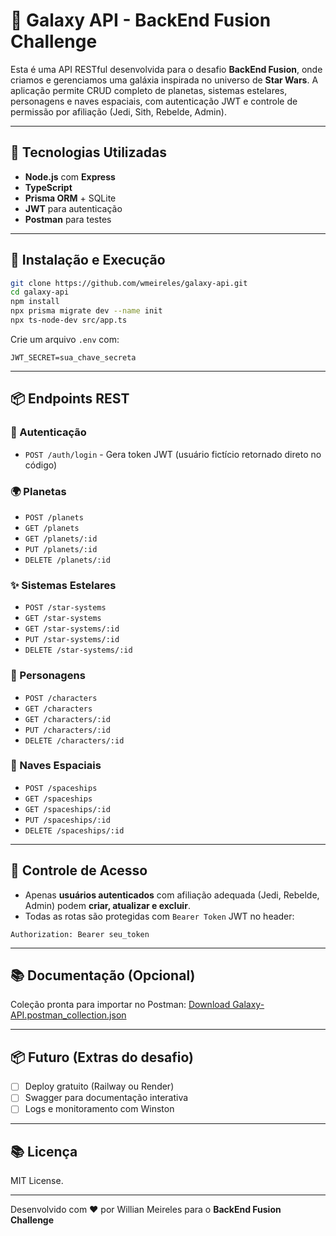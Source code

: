 # 🌌 Galaxy API - BackEnd Fusion Challenge

Esta é uma API RESTful desenvolvida para o desafio **BackEnd Fusion**, onde criamos e gerenciamos uma galáxia inspirada no universo de **Star Wars**. A aplicação permite CRUD completo de planetas, sistemas estelares, personagens e naves espaciais, com autenticação JWT e controle de permissão por afiliação (Jedi, Sith, Rebelde, Admin).

---

## 🚀 Tecnologias Utilizadas

* **Node.js** com **Express**
* **TypeScript**
* **Prisma ORM** + SQLite
* **JWT** para autenticação
* **Postman** para testes

---

## 🔧 Instalação e Execução

```bash
git clone https://github.com/wmeireles/galaxy-api.git
cd galaxy-api
npm install
npx prisma migrate dev --name init
npx ts-node-dev src/app.ts
```

Crie um arquivo `.env` com:

```env
JWT_SECRET=sua_chave_secreta
```

---

## 📦 Endpoints REST

### 🔐 Autenticação

* `POST /auth/login` - Gera token JWT (usuário fictício retornado direto no código)

### 🌍 Planetas

* `POST /planets`
* `GET /planets`
* `GET /planets/:id`
* `PUT /planets/:id`
* `DELETE /planets/:id`

### ✨ Sistemas Estelares

* `POST /star-systems`
* `GET /star-systems`
* `GET /star-systems/:id`
* `PUT /star-systems/:id`
* `DELETE /star-systems/:id`

### 🧙 Personagens

* `POST /characters`
* `GET /characters`
* `GET /characters/:id`
* `PUT /characters/:id`
* `DELETE /characters/:id`

### 🚀 Naves Espaciais

* `POST /spaceships`
* `GET /spaceships`
* `GET /spaceships/:id`
* `PUT /spaceships/:id`
* `DELETE /spaceships/:id`

---

## 🏡 Controle de Acesso

* Apenas **usuários autenticados** com afiliação adequada (Jedi, Rebelde, Admin) podem **criar, atualizar e excluir**.
* Todas as rotas são protegidas com `Bearer Token` JWT no header:

```
Authorization: Bearer seu_token
```

---

## 📚 Documentação (Opcional)

Coleção pronta para importar no Postman:
[Download Galaxy-API.postman\_collection.json](./Galaxy-API.postman_collection.json)

---

## 📦 Futuro (Extras do desafio)

* [ ] Deploy gratuito (Railway ou Render)
* [ ] Swagger para documentação interativa
* [ ] Logs e monitoramento com Winston

---

## 📚 Licença

MIT License.

---

Desenvolvido com ❤️ por Willian Meireles para o **BackEnd Fusion Challenge**
